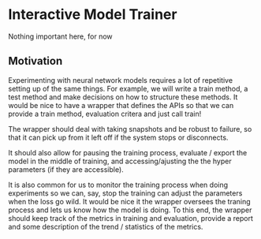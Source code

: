 # Interactive Model Trainer
Nothing important here, for now

## Motivation

Experimenting with neural network models requires a lot of repetitive setting up of the same things. For example, we will write a train method, a test method and make decisions on how to structure these methods. It would be nice to have a wrapper that defines the APIs so that we can provide a train method, evaluation critera and just call train!

The wrapper should deal with taking snapshots and be robust to failure, so that it can pick up from it left off if the system stops or disconnects.

It should also allow for pausing the training process, evaluate / export the model in the middle of training, and accessing/ajusting the the hyper parameters (if they are accessible).

It is also common for us to monitor the training process when doing experiments so we can, say, stop the training can adjust the parameters when the loss go wild. It would be nice it the wrapper oversees the traning process and lets us know how the model is doing. To this end, the wrapper should keep track of the metrics in training and evaluation, provide a report and some description of the trend / statistics of the metrics.
